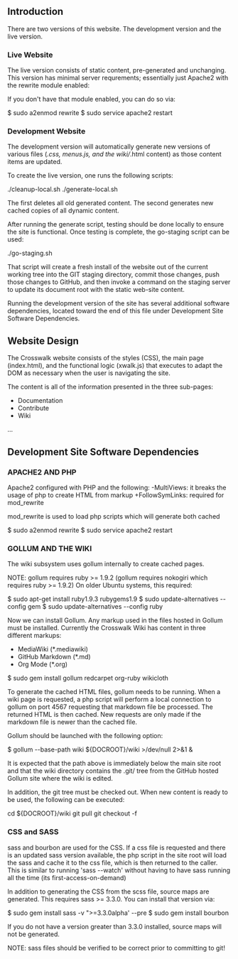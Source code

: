 ## Introduction
There are two versions of this website. The development version 
and the live version.


### Live Website
The live version consists of static content, pre-generated and 
unchanging. This version has minimal server requrements;
essentially just Apache2 with the rewrite module enabled:

If you don't have that module enabled, you can do so via:

$ sudo a2enmod rewrite
$ sudo service apache2 restart


### Development Website

The development version will automatically generate new versions
of various files (*.css, menus.js, and the wiki/*.html content)
as those content items are updated.

To create the live version, one runs the following scripts:

./cleanup-local.sh
./generate-local.sh

The first deletes all old generated content. The second generates
new cached copies of all dynamic content.

After running the generate script, testing should be done locally
to ensure the site is functional. Once testing is complete, the 
go-staging script can be used:

./go-staging.sh

That script will create a fresh install of the website out of the 
current working tree into the GIT staging directory, commit
those changes, push those changes to GitHub, and then invoke a
command on the staging server to update its document root with
the static web-site content.

Running the development version of the site has several additional
software dependencies, located toward the end of this file under
Development Site Software Dependencies.

## Website Design
The Crosswalk website consists of the styles (CSS), the main page 
(index.html), and the functional logic (xwalk.js) that executes to 
adapt the DOM as necessary when the user is navigating the site.

The content is all of the information presented in the three 
sub-pages:

* Documentation
* Contribute
* Wiki

...

## Development Site Software Dependencies

### APACHE2 AND PHP

Apache2 configured with PHP and the following:
  -MultiViews: it breaks the usage of php to create HTML from markup
  +FollowSymLinks: required for mod_rewrite

mod_rewrite is used to load php scripts which will generate both cached

$ sudo a2enmod rewrite
$ sudo service apache2 restart


### GOLLUM AND THE WIKI

The wiki subsystem uses gollum internally to create cached pages. 

NOTE: 
gollum requires ruby >= 1.9.2 (gollum requires nokogiri which requires 
ruby >= 1.9.2) On older Ubuntu systems, this required:

$ sudo apt-get install ruby1.9.3 rubygems1.9
$ sudo update-alternatives --config gem
$ sudo update-alternatives --config ruby

Now we can install Gollum. Any markup used in the files hosted in Gollum 
must be installed. Currently the Crosswalk Wiki has content in three 
different markups:

 * MediaWiki (*.mediawiki)
 * GitHub Markdown (*.md)
 * Org Mode (*.org)

$ sudo gem install gollum redcarpet org-ruby wikicloth

To generate the cached HTML files, gollum needs to be running. When a 
wiki page is requested, a php script will perform a local connection to 
gollum on port 4567 requesting that markdown file be processed. The 
returned HTML is then cached. New requests are only made if the markdown 
file is newer than the cached file.

Gollum should be launched with the following option:

$ gollum --base-path wiki ${DOCROOT}/wiki >/dev/null 2>&1 &

It is expected that the path above is immediately below the main site 
root and that the wiki directory contains the .git/ tree from the GitHub 
hosted Gollum site where the wiki is edited.

In addition, the git tree must be checked out. When new content is ready 
to be used, the following can be executed:

cd ${DOCROOT}/wiki
git pull
git checkout -f


### CSS and SASS

sass and bourbon are used for the CSS. If a css file is requested and 
there is an updated sass version available, the php script in the site 
root will load the sass and cache it to the css file, which is then 
returned to the caller. This is similar to running 'sass --watch' 
without having to have sass running all the time (its 
first-access-on-demand)

In addition to generating the CSS from the scss file, source maps are 
generated. This requires sass >= 3.3.0. You can install that version 
via:

$ sudo gem install sass -v ">=3.3.0alpha' --pre
$ sudo gem install bourbon


If you do not have a version greater than 3.3.0 installed, source maps 
will not be generated.

NOTE:
sass files should be verified to be correct prior to committing to git!
